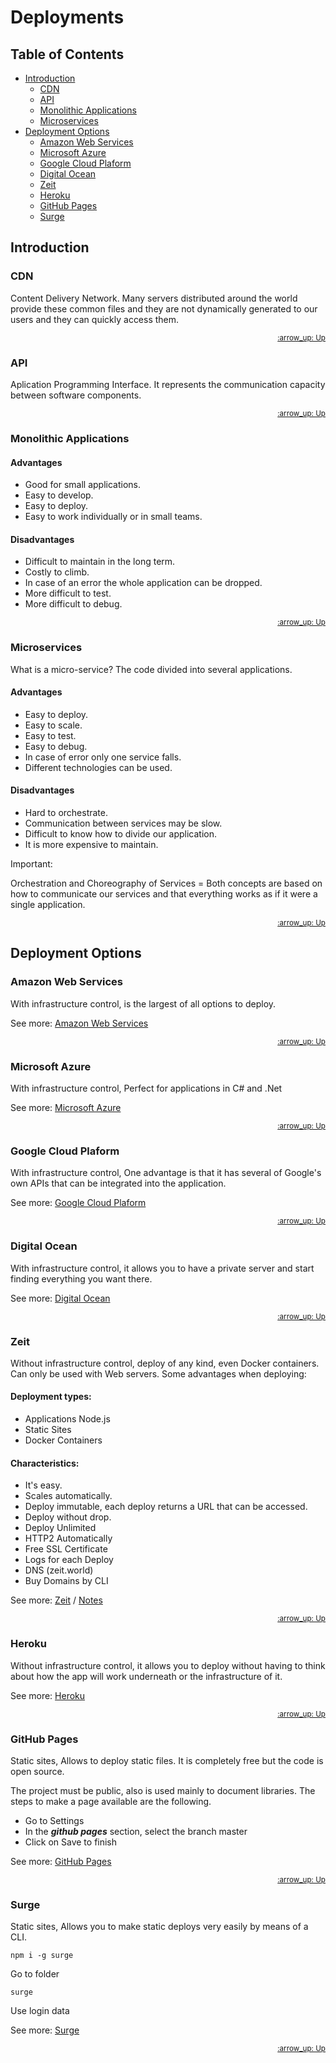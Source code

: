 # Deployments

## Table of Contents

- [Introduction](#introduction)
  - [CDN](#cdn)
  - [API](#api)
  - [Monolithic Applications](#monolithic-applications)
  - [Microservices](#microservices)
- [Deployment Options](#deployment-options)
  - [Amazon Web Services](#amazon-web-services)
  - [Microsoft Azure](#microsoft-azure)
  - [Google Cloud Plaform](#google-cloud-plaform)
  - [Digital Ocean](#digital-ocean)
  - [Zeit](#zeit)
  - [Heroku](#heroku)
  - [GitHub Pages](#gitHub-pages)
  - [Surge](#surge)

## Introduction

### CDN

Content Delivery Network. Many servers distributed around the world provide these common files and they are not dynamically generated to our users and they can quickly access them.

<div align="right">
  <small><a href="#table-of-contents">:arrow_up: Up</a></small>
</div>

### API

Aplication Programming Interface. It represents the communication capacity between software components.

<div align="right">
  <small><a href="#table-of-contents">:arrow_up: Up</a></small>
</div>

### Monolithic Applications

#### Advantages

- Good for small applications.
- Easy to develop.
- Easy to deploy.
- Easy to work individually or in small teams.

#### Disadvantages

- Difficult to maintain in the long term.
- Costly to climb.
- In case of an error the whole application can be dropped.
- More difficult to test.
- More difficult to debug.

<div align="right">
  <small><a href="#table-of-contents">:arrow_up: Up</a></small>
</div>

### Microservices

What is a micro-service?
The code divided into several applications.

#### Advantages

- Easy to deploy.
- Easy to scale.
- Easy to test.
- Easy to debug.
- In case of error only one service falls.
- Different technologies can be used.

#### Disadvantages

- Hard to orchestrate.
- Communication between services may be slow.
- Difficult to know how to divide our application.
- It is more expensive to maintain.

Important:

Orchestration and Choreography of Services = Both concepts are based on how to communicate our services and that everything works as if it were a single application.

<div align="right">
  <small><a href="#table-of-contents">:arrow_up: Up</a></small>
</div>

## Deployment Options

### Amazon Web Services

With infrastructure control, is the largest of all options to deploy.

See more: [Amazon Web Services]

<div align="right">
  <small><a href="#table-of-contents">:arrow_up: Up</a></small>
</div>

### Microsoft Azure

With infrastructure control, Perfect for applications in C# and .Net

See more: [Microsoft Azure]

<div align="right">
  <small><a href="#table-of-contents">:arrow_up: Up</a></small>
</div>

### Google Cloud Plaform

With infrastructure control, One advantage is that it has several of Google's own APIs that can be integrated into the application.

See more: [Google Cloud Plaform]

<div align="right">
  <small><a href="#table-of-contents">:arrow_up: Up</a></small>
</div>

### Digital Ocean

With infrastructure control, it allows you to have a private server and start finding everything you want there.

See more: [Digital Ocean]

<div align="right">
  <small><a href="#table-of-contents">:arrow_up: Up</a></small>
</div>

### Zeit

Without infrastructure control, deploy of any kind, even Docker containers. Can only be used with Web servers. Some advantages when deploying:

#### Deployment types:

- Applications Node.js
- Static Sites
- Docker Containers

#### Characteristics:

- It's easy.
- Scales automatically.
- Deploy immutable, each deploy returns a URL that can be accessed.
- Deploy without drop.
- Deploy Unlimited
- HTTP2 Automatically
- Free SSL Certificate
- Logs for each Deploy
- DNS (zeit.world)
- Buy Domains by CLI

See more: [Zeit] / [Notes](zeit/)

<div align="right">
  <small><a href="#table-of-contents">:arrow_up: Up</a></small>
</div>

### Heroku

Without infrastructure control, it allows you to deploy without having to think about how the app will work underneath or the infrastructure of it.

See more: [Heroku]

<div align="right">
  <small><a href="#table-of-contents">:arrow_up: Up</a></small>
</div>

### GitHub Pages

Static sites, Allows to deploy static files. It is completely free but the code is open source.

The project must be public, also is used mainly to document libraries. The steps to make a page available are the following.

- Go to Settings
- In the **_github pages_** section, select the branch master
- Click on Save to finish

See more: [GitHub Pages]

<div align="right">
  <small><a href="#table-of-contents">:arrow_up: Up</a></small>
</div>

### Surge

Static sites, Allows you to make static deploys very easily by means of a CLI.

```
npm i -g surge
```

Go to folder

```
surge
```

Use login data

See more: [Surge]

<div align="right">
  <small><a href="#table-of-contents">:arrow_up: Up</a></small>
</div>

[amazon web services]: https://aws.amazon.com/
[microsoft azure]: https://azure.microsoft.com/en-us/
[google cloud plaform]: https://cloud.google.com/
[digital ocean]: https://www.digitalocean.com/
[zeit]: https://zeit.co/
[heroku]: https://www.heroku.com/
[github pages]: https://pages.github.com/
[gitlab pages]: https://about.gitlab.com/product/pages/
[surge]: https://surge.sh/
